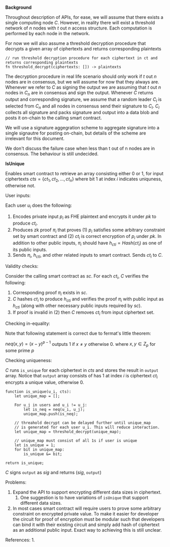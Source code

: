 **Background**

Throughout description of APIs, for ease, we will assume that there exists a single computing node $C$. However, in reality there will exist a threshold network of $n$ nodes with $t$ out $n$ access structure. Each computation is performed by each node in the network. 

For now we will also assume a threshold decryption procedure that decrypts a given array of ciphertexts and returns corresponding plaintexts
```
// run threshold decryption procedure for each ciphertext in ct and returns corresponding plaintexts
fn threshold_decrypt(ciphertexts: []) -> plaintexts
```

The decryption procedure in real life scenario should only work if $t$ out $n$ nodes are in consensus, but we will assume for now that they always are. Whenever we refer to $C$ as signing the output we are assuming that $t$ out $n$ nodes in $C_n$ are in consensus and sign the output. Whenever $C$ returns output and corresponding signature, we assume that a random leader $C_l$ is selected from $C_n$ and all nodes in consensus send their signature to $C_l$. $C_l$ collects all signature and packs signature and output into a data blob and posts it on-chain to the calling smart contract. 

We will use a signature aggegration scheme to aggregate signature into a single signautre for posting on-chain, but details of the scheme are irrelevant for this document. 

We don't discuss the failure case when less than t out of n nodes are in consensus. The behaviour is still undecided. 


**IsUnique**

Enables smart contract to retrieve an array consisting either 0 or 1, for input ciphertexts $cts = \{ct_1,ct_2,...,ct_n\}$ where bit 1 at index $i$ indicates uniquness, otherwise not. 

User inputs: 

Each user $u_i$ does the following: 
1. Encodes private input $p_i$ as FHE plaintext and encrypts it under $pk$ to produce $ct_i$.
2. Produces zk proof $\pi_i$ that proves (1) $p_i$ satisfies some arbitrary constraint set by smart contract and (2) $ct_i$ is correct encryption of $p_i$ under $pk$. In addition to other public inputs, $\pi_i$ should have $h_{cti} = Hash(ct_i)$ as one of its public inputs. 
3. Sends $\pi_i$, $h_{cti}$, and other related inputs to smart contract. Sends $ct_i$ to $C$.

Validity checks:

Consider the calling smart contract as $sc$. For each $ct_i$, $C$ verifies the following:
1. Corresponding proof $\pi_i$ exists in $sc$.
2. $C$ hashes $ct_i$ to produce $h_{cti}$ and verifies the proof $\pi_i$ with public input as $h_{cti}$ (along with other necessary public inputs required by $sc$). 
3. If proof is invalid in (2) then $C$ removes $ct_i$ from input ciphertext set. 

Checking in-equality:

Note that following statement is correct due to fermat's little theorem: 

$neq(x,y) = (x-y)^{p-1}$
outputs 1 if $x \neq y$ otherwise 0. 
where $x, y \in Z_p$ for some prime $p$


Checking uniqueness:

$C$ runs `is_unique` for each ciphertext in $cts$ and stores the result in `output` array. Notice that `output` array consists of has 1 at index $i$ is ciphertext $ct_i$ encrypts a unique value, otherwise 0.

```
function is_unique(u_i, cts):
    let unique_map = [];

    For u_j in users and u_i != u_j: 
        let is_neq = neq(u_i, u_j);
        unique_map.push(is_neq);

	// threahold decrypt can be delayed further until unique_map
	// is generated for each user u_i. This will reduce interaction. 
	let unique_map = threshold_decrypt(unique_map);
	
	// unique_map must consist of all 1s if user is unique
	let is_unique = 1;
	for bit in unique_map:
		is_unique &= bit;

return is_unique;
```

$C$ signs `output` as $sig$ and returns ($sig$, `output`)

Problems: 
1. Expand the API to support encrypting different data sizes in ciphertext.
	1. One suggestion is  to have variations of `isUnique` that support different data sizes.
2. In most cases smart contract will require users to prove some arbitrary constraint on encrypted private value. To make it easier for developer the circuit for proof of encryption must be modular such that developers can bind it with their existing circuit and simply add hash of ciphertext as an additional public input. Exact way to achieving this is still unclear. 

References: 
1. 